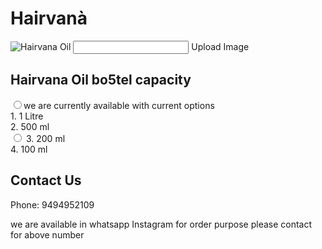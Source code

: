 <h1>Hairvanà </h1>

<div class="product">
    <img id="product-image" src="placeholder.jpg" alt="Hairvana Oil"> <input type="filw" id="image-upload" accept="image/*"> <label for="image-upload">Upload Image</label>
    <h2>Hairvana Oil bo5tel capacity </h2>
    <div class="sizes">
      <label><input type="radio" name="size" value="10000">we are currently available with current options 
     </div>
          <div class="sizes>
       <label><input type="radio" name="size" value="1000"> 1. 1 Litre</label>
          </div>
    <div class="sizes>
        <label><input type="radio" name="size" value="500"> 2. 500 ml</label>
        </div>
    </div>
          <label><input type="radio" name="size" value="200"> 3. 200 ml</label>
      </div>
        <div class="sizes>
        <label><input type="radio" name="size" value="100"> 4. 100 ml</label>
        </div>
      </div>
<div class="contact-info">
  <h2>Contact Us</h2>
  <p>Phone: 9494952109</p>
</div>


   we are available in whatsapp Instagram 
  for order purpose please contact for above number 

